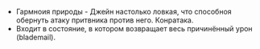 * Гармноия природы - Джейн настолько ловкая, что способноя обернуть атаку притвника против него. Конратака.
* Входит в состояние, в котором возвращает весь причинённый урон (blademail).